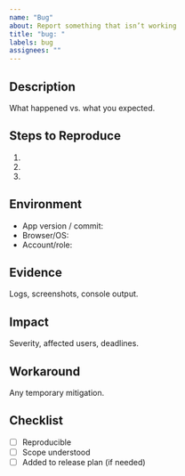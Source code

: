 ```yaml
---
name: "Bug"
about: Report something that isn’t working
title: "bug: "
labels: bug
assignees: ""
---
```


## Description
What happened vs. what you expected.

## Steps to Reproduce
1.
2.
3.

## Environment
- App version / commit:
- Browser/OS:
- Account/role:

## Evidence
Logs, screenshots, console output.

## Impact
Severity, affected users, deadlines.

## Workaround
Any temporary mitigation.

## Checklist
- [ ] Reproducible
- [ ] Scope understood
- [ ] Added to release plan (if needed)
